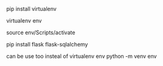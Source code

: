 pip install virtualenv

virtualenv env

source env/Scripts/activate

pip install flask flask-sqlalchemy


can be use too insteal of virtualenv env
python -m venv env